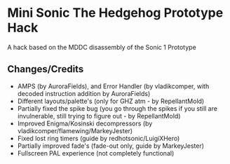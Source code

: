 # Mini Sonic The Hedgehog Prototype Hack
A hack based on the MDDC disassembly of the Sonic 1 Prototype
## Changes/Credits
* AMPS (by AuroraFields), and Error Handler (by vladikcomper, with decoded instruction addition by AuroraFields)
* Different layouts/palette's (only for GHZ atm - by RepellantMold)
* Partially fixed the spike bug (you go through the spikes if you still are invulnerable, still trying to figure out - by RepellantMold)
* Improved Enigma/Kosinski decompressors (by vladikcomper/flamewing/MarkeyJester)
* Fixed lost ring timers (guide by redhotsonic/LuigiXHero)
* Partially improved fade's (fade-out only, guide by MarkeyJester)
* Fullscreen PAL experience (not completely functional)